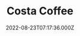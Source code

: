 ---
date: 2022-08-23T07:17:36.000Z
title: Costa Coffee
latitude: 52.03857870104306
longitude: 0.730118486106803
category: checkin
---